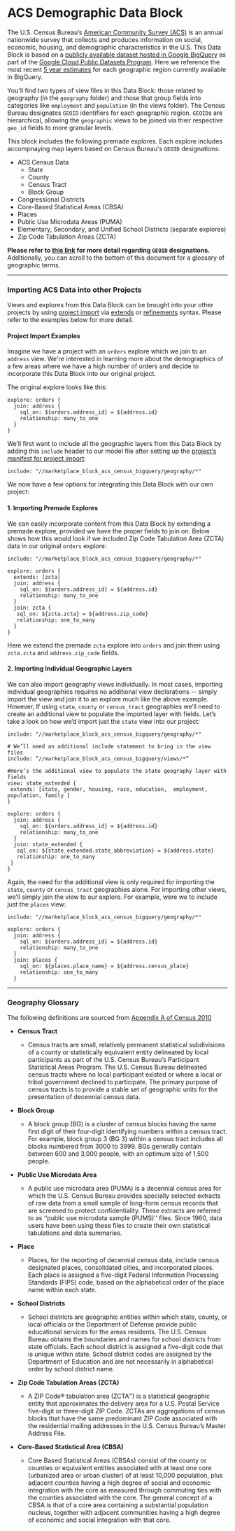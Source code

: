 # ACS Demographic Data Block


The U.S. Census Bureau’s [American Community Survey (ACS)](https://www.census.gov/programs-surveys/acs) is an annual nationwide survey that collects and produces information on social, economic, housing, and demographic characteristics in the U.S. This Data Block is based on a [publicly available dataset hosted in Google BigQuery](https://console.cloud.google.com/marketplace/details/united-states-census-bureau/acs?id=1282ab4c-78a4-4da5-8af8-cd693fe390ab) as part of the [Google Cloud Public Datasets Program](https://cloud.google.com/public-datasets?_ga=2.233975447.-840160752.1587661252). Here we reference the most recent [5 year estimates](https://www.census.gov/programs-surveys/acs/guidance/estimates.html) for each geographic region currently available in BigQuery.

You'll find two types of view files in this Data Block: those related to geography (in the `geography` folder) and those that group fields into categories like `employment` and `population` (in the views folder). The Census Bureau designates  `GEOID` identifiers for each geographic region. `GEOID`s are hierarchical, allowing the `geographic` views to be joined via their respective `geo_id` fields to more granular levels.

This block includes the following premade explores. Each explore includes accompnaying map layers based on Census Bureau's `GEOID` designations:

- ACS Census Data
  - State
  - County
  - Census Tract
  - Block Group
- Congressional Districts
- Core-Based Statistical Areas (CBSA)
- Places
- Public Use Microdata Areas (PUMA)
- Elementary, Secondary, and Unified School Districts (separate explores)
- Zip Code Tabulation Areas (ZCTA)

**Please refer to [this link](https://www.census.gov/programs-surveys/geography/guidance/geo-identifiers.html) for more detail regarding `GEOID` designations.** Additionally, you can scroll to the bottom of this document for a glossary of geographic terms.

***

### Importing ACS Data into other Projects
Views and explores from this Data Block can be brought into your other projects by using [project import](https://docs.looker.com/data-modeling/learning-lookml/importing-projects) via [extends](https://docs.looker.com/data-modeling/learning-lookml/extends) or [refinements](https://docs.looker.com/data-modeling/learning-lookml/refinements) syntax. Please refer to the examples below for more detail.

#### Project Import Examples
Imagine we have a project with an `orders` explore which we join to an `address` view. We're interested in learning more about the demographics of a few areas where we have a high number of orders and decide to incorporate this Data Block into our original project.

The original explore looks like this:

```
explore: orders {
  join: address {
    sql_on: ${orders.address_id} = ${address.id}
    relationship: many_to_one
  }
}
```

We’ll first want to include all the geographic layers from this Data Block by adding this `include` header to our model file after setting up the [project’s manifest for project import](https://docs.looker.com/data-modeling/learning-lookml/importing-projects#create_a_project_manifest_file):

```
include: "//marketplace_block_acs_census_bigquery/geography/*"
```
We now have a few options for integrating this Data Block with our own project:

#### **1. Importing Premade Explores**
  We can easily incorporate content from this Data Block by extending a premade explore, provided we have the proper fields to join on. Below shows how this would look if we included Zip Code Tabulation Area (ZCTA) data in our original `orders` explore:

```
include: "//marketplace_block_acs_census_bigquery/geography/*"

explore: orders {
  extends: [zcta]
  join: address {
    sql_on: ${orders.address_id} = ${address.id}
    relationship: many_to_one
  }
  join: zcta {
   sql_on: ${zcta.zcta} = ${address.zip_code}
   relationship: one_to_many
  }
}
```
Here we extend the premade `zcta` explore into `orders` and join them using `zcta.zcta` and `address.zip_code` fields.


#### **2. Importing Individual Geographic Layers**
  We can also import geography views individually. In most cases, importing individual geographies requires no additional view declarations --  simply import the view and join it to an explore much like the above example. However, If using `state`, `county` or `census_tract` geographies we’ll need to create an additional view to populate the imported layer with fields. Let’s take a look on how we’d import just the `state` view into our project:

```
include: "//marketplace_block_acs_census_bigquery/geography/*"

# We’ll need an additional include statement to bring in the view files
include: “//marketplace_block_acs_census_bigquery/views/*”

#Here’s the additional view to populate the state geography layer with fields
view: state_extended {
 extends: [state, gender, housing, race, education,  employment, population, family ]
}

explore: orders {
  join: address {
    sql_on: ${orders.address_id} = ${address.id}
    relationship: many_to_one
  }
  join: state_extended {
   sql_on: ${state_extended.state_abbreviation} = ${address.state}
   relationship: one_to_many
 }
}

```

Again, the need for the additional view is only required for importing the `state`, `county` or `census_tract` geographies alone. For importing other views, we’ll simply join the view to our explore. For example, were we to include just the `places` view:

```
include: "//marketplace_block_acs_census_bigquery/geography/*"

explore: orders {
  join: address {
    sql_on: ${orders.address_id} = ${address.id}
    relationship: many_to_one
  }
  join: places {
    sql_on: ${places.place_name} = ${address.census_place}
    relationship: one_to_many
  }
```






***

### Geography Glossary
The following definitions are sourced from [Appendix A of Census 2010](https://www.census.gov/prod/cen2010/doc/sf1.pdf#page=605)

- **Census Tract**
  - Census tracts are small, relatively permanent statistical subdivisions of a county or statistically equivalent entity delineated by local participants as part of the U.S. Census Bureau’s Participant Statistical Areas Program. The U.S. Census Bureau delineated census tracts where no local participant existed or where a local or tribal government declined to participate. The primary purpose of census tracts is to provide a stable set of geographic units for the presentation of decennial census data.

- **Block Group**
  - A block group (BG) is a cluster of census blocks having the same first digit of their four-digit identifying numbers within a census tract. For example, block group 3 (BG 3) within a census tract includes all blocks numbered from 3000 to 3999. BGs generally contain between 600 and 3,000 people, with an optimum size of 1,500 people.

- **Public Use Microdata Area**
  - A public use microdata area (PUMA) is a decennial census area for which the U.S. Census Bureau provides specially selected extracts of raw data from a small sample of long-form census records that are screened to protect confidentiality. These extracts are referred to as ‘‘public use microdata sample (PUMS)’’ files. Since 1960, data users have been using these files to create their own statistical tabulations and data summaries.

- **Place**
  - Places, for the reporting of decennial census data, include census designated places, consolidated cities, and incorporated places. Each place is assigned a five-digit Federal Information Processing Standards (FIPS) code, based on the alphabetical order of the place name within each state.

- **School Districts**
  - School districts are geographic entities within which state, county, or local officials or the Department of Defense provide public educational services for the areas residents. The U.S. Census Bureau obtains the boundaries and names for school districts from state officials. Each school district is assigned a five-digit code that is unique within state. School district codes are assigned by the Department of Education and are not necessarily in alphabetical order by school district name.

- **Zip Code Tabulation Areas (ZCTA)**
  - A ZIP Code® tabulation area (ZCTA™) is a statistical geographic entity that approximates the delivery area for a U.S. Postal Service five-digit or three-digit ZIP Code. ZCTAs are aggregations of census blocks that have the same predominant ZIP Code associated with the residential mailing addresses in the U.S. Census Bureau’s Master Address File.

- **Core-Based Statistical Area (CBSA)**
  - Core Based Statistical Areas (CBSAs) consist of the county or counties or equivalent entities associated with at least one core (urbanized area or urban cluster) of at least 10,000 population, plus adjacent counties having a high degree of social and economic integration with the core as measured through commuting ties with the counties associated with the core. The general concept of a CBSA is that of a core area containing a substantial population nucleus, together with adjacent communities having a high degree of economic and social integration with that core.
